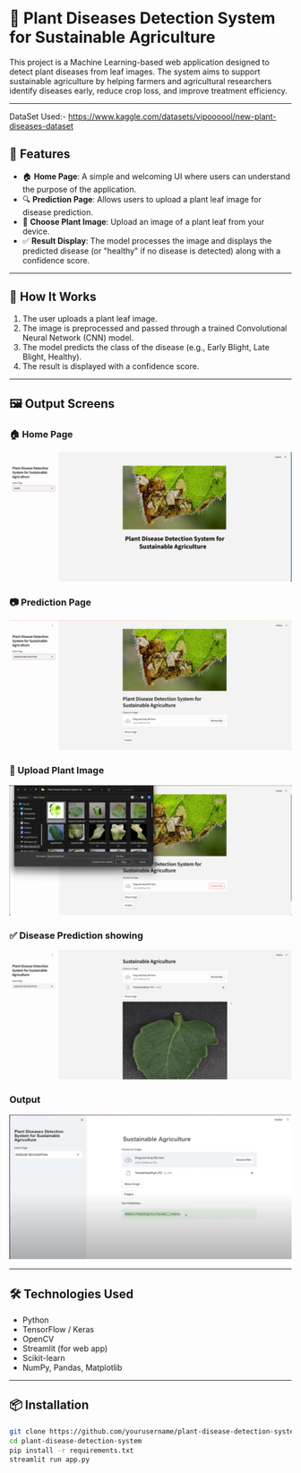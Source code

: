 # 🌿 Plant Diseases Detection System for Sustainable Agriculture

This project is a Machine Learning-based web application designed to detect plant diseases from leaf images. The system aims to support sustainable agriculture by helping farmers and agricultural researchers identify diseases early, reduce crop loss, and improve treatment efficiency.

---

DataSet Used:- https://www.kaggle.com/datasets/vipoooool/new-plant-diseases-dataset

## 🚀 Features

- 🏠 **Home Page**: A simple and welcoming UI where users can understand the purpose of the application.
- 🔍 **Prediction Page**: Allows users to upload a plant leaf image for disease prediction.
- 🌱 **Choose Plant Image**: Upload an image of a plant leaf from your device.
- ✅ **Result Display**: The model processes the image and displays the predicted disease (or "healthy" if no disease is detected) along with a confidence score.

---

## 🧠 How It Works

1. The user uploads a plant leaf image.
2. The image is preprocessed and passed through a trained Convolutional Neural Network (CNN) model.
3. The model predicts the class of the disease (e.g., Early Blight, Late Blight, Healthy).
4. The result is displayed with a confidence score.

---

## 🖼️ Output Screens

### 🏠 Home Page
![Home Page](https://github.com/Srimathi190/MS-AICTC-_-Plant-Diseases-Detection-system/blob/494366c2f3901f9d586feacd0b33a4c69e706390/output%20screenshots/1Home.png)

### 📷 Prediction Page
![Prediction Page](https://github.com/Srimathi190/MS-AICTC-_-Plant-Diseases-Detection-system/blob/494366c2f3901f9d586feacd0b33a4c69e706390/output%20screenshots/2Prediction%20page.png)

### 🌿 Upload Plant Image
![Upload Image](https://github.com/Srimathi190/MS-AICTC-_-Plant-Diseases-Detection-system/blob/494366c2f3901f9d586feacd0b33a4c69e706390/output%20screenshots/3chooseplantpic.png)

### ✅ Disease Prediction showing
![Showing](https://github.com/Srimathi190/MS-AICTC-_-Plant-Diseases-Detection-system/blob/b746fba09309339b5b9ae2ce6547e6b005a99268/output%20screenshots/4showimg.png)

### Output
![Output](https://github.com/Srimathi190/MS-AICTC-_-Plant-Diseases-Detection-system/blob/b746fba09309339b5b9ae2ce6547e6b005a99268/output%20screenshots/5%20output.jpg)

---

## 🛠️ Technologies Used

- Python
- TensorFlow / Keras
- OpenCV
- Streamlit (for web app)
- Scikit-learn
- NumPy, Pandas, Matplotlib

---

## 📦 Installation

```bash
git clone https://github.com/yourusername/plant-disease-detection-system.git
cd plant-disease-detection-system
pip install -r requirements.txt
streamlit run app.py
